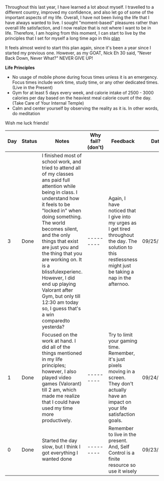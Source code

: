 Throughout this last year, I have learned a lot about myself. I travelled to a different country, improved my confidence, and also let go of some of the important aspects of my life. Overall, I have not been living the life that I have always wanted to live. I sought "moment-based" pleasures rather than overall life satisfaction, and I now realize that is not where I want to be in life. Therefore, I am hoping from this moment, I can start to live by the principles that I set for myself a long time ago in this [plan](https://github.com/Bolzano-Weierstrass-plan)

It feels almost weird to start this plan again, since it's been a year since I started my previous one. However, as my GOAT, Nick Eh 30 said, "Never Back Down, Never What?" NEVER GIVE UP!

**Life Principles**
- No usage of mobile phone during focus times unless it is an emergency. Focus times include work time, study time, or any other dedicated times. (Live in the Present)
- Gym for at least 5 days every week, and calorie intake of 2500 - 3000 calories per day based on the heaviest meal calorie count of the day. (Take Care of Your Internal Temple)
- Calm and center yourself by observing the reality as it is. In other words, do meditation


Wish me luck friends!

| Day | Status | Notes | Why fail? (don't) | Feedback | Date |
| --- | ------ | ----- | --------- | -------- | -------|
| 3 | Done | I finished most of school work, and tried to attend all of my classes ans paid full attention while being in class. I understand how it feels to be "locked in" when doing something. The world becomes silent, and the only things that exist are just you and the thing that you are working on. It is a blissfulexperienc. However, I did end up playing Valorant after Gym, but only till 12:30 am today so, I guess that's a win comparedto yesterda?| --------- | Again, I have noticed that I give into my urges as I get tired throughout the day. The solution to this restlessness might just be taking a nap in the afternoo. | 09/25/2025 |
| 1 | Done | Focused on the work at hand. I did all of the things mentioned in my life principles; however, I also played video games (Valorant) till 2 am, which made me realize that I could have used my time more productively. | --------- | Try to limit your gaming time. Remember, it's just pixels moving in a screen. They don't actually have an impact on your life satisfaction goals. | 09/24/2025 |
| 0 | Done | Started the day slow, but I think I got everything I wanted done | --------- | Remember to live in the present. And, Self Control is a finite resource so use it wisely | 09/23/2024 |
